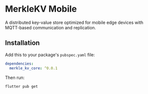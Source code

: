 # MerkleKV Mobile

A distributed key-value store optimized for mobile edge devices with MQTT-based communication and replication.

## Installation

Add this to your package's `pubspec.yaml` file:

```yaml
dependencies:
  merkle_kv_core: ^0.0.1
```

Then run:

```bash
flutter pub get
```
